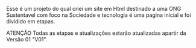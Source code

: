 Esse é um projeto do qual criei um site em Html destinado a uma ONG Sustentavel com foco na Sociedade e tecnologia 
é uma pagina inicial e foi dividido em  etapas.


ATENÇÃO
Todas as etapas e atualizações estarão atualizadas apartir da  Versão 01 "V01".
